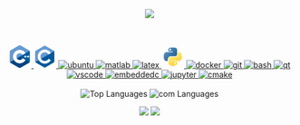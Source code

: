 
<!--
<div align="center">
<img width="35%" alt="Matrix Illustration" src="https://github.com/NestorDP/NestorDP/blob/main/git_dev/file_4739.gif" />
</div>
-->

<!--
<h1> <img src="https://img.shields.io/badge/Hi%20There%E2%80%9A-Welcome%20to%20my%20Github%20profile%21-125740?style=for-the-badge" /> </h1>
-->
<!--
<div align="center">
  <img width="20%" alt="Matrix Illustration" src="https://github.com/NestorDP/NestorDP/blob/main/git_dev/file_4739.gif" />
</div>
-->

<p align="center">
  <a href="https://github.com/DenverCoder1/readme-typing-svg">
    <img src="https://readme-typing-svg.herokuapp.com?font=Time+New+Roman&color=198834&size=25&center=true&vCenter=true&width=600&height=100&lines=Electronic+Engineer;Master+Degree+in+Computing+and+Robotic;PhD+Student+at+CERN;Robotic+Engineer">
  </a>
</p>

<br>

<!--
languagens and tools
============================================= -->
<!-- ## My languagens and tools -->
<!--
## <picture><img width="11%" alt="Code Illustration" src="https://github.com/NestorDP/NestorDP/blob/main/git_dev/file_4734.gif"></picture> <img src="https://img.shields.io/badge/My-languagens%20and%20Tools-125740?style=for-the-badge" />
-->

<p align="center">
  <a href="https://www.w3schools.com/cpp/" target="_blank" rel="noreferrer"> <img src="https://raw.githubusercontent.com/devicons/devicon/master/icons/cplusplus/cplusplus-original.svg" alt="cplusplus" width="40" height="40"/> </a>
  <a href="https://www.cprogramming.com/" target="_blank" rel="noreferrer"> <img src="https://raw.githubusercontent.com/devicons/devicon/master/icons/c/c-original.svg" alt="c" width="40" height="40"/> </a> 
  <a href="https://ubuntu.com//" target="_blank" rel="noreferrer"> <img src="https://cdn.jsdelivr.net/gh/devicons/devicon/icons/ubuntu/ubuntu-plain.svg" alt="ubuntu" width="40" height="40"/> </a> 
  <a href="https://www.mathworks.com/" target="_blank" rel="noreferrer"> <img src="https://upload.wikimedia.org/wikipedia/commons/2/21/Matlab_Logo.png" alt="matlab" width="40" height="40"/> </a>
  <a href="https://www.latex-project.org/" target="_blank" rel="noreferrer"> <img src="https://cdn.jsdelivr.net/gh/devicons/devicon/icons/latex/latex-original.svg" alt="latex" width="40" height="40"/> </a>
  <a href="https://www.python.org" target="_blank" rel="noreferrer"> <img src="https://raw.githubusercontent.com/devicons/devicon/master/icons/python/python-original.svg" alt="python" width="40" height="40"/> </a>
  <a href="https://www.docker.com/" target="_blank" rel="noreferrer"> <img src="https://cdn.jsdelivr.net/gh/devicons/devicon/icons/docker/docker-original.svg" alt="docker" width="40" height="40"/> </a> 
  <a href="https://git-scm.com/" target="_blank" rel="noreferrer"> <img src="https://www.vectorlogo.zone/logos/git-scm/git-scm-icon.svg" alt="git" width="40" height="40"/> </a> 
  <a href="https://www.gnu.org/software/bash/" target="_blank" rel="noreferrer"> <img src="https://www.vectorlogo.zone/logos/gnu_bash/gnu_bash-icon.svg" alt="bash" width="40" height="40"/> </a> 
  <a href="https://www.qt.io/" target="_blank" rel="noreferrer"> <img src="https://upload.wikimedia.org/wikipedia/commons/0/0b/Qt_logo_2016.svg" alt="qt" width="40" height="40"/> </a>
  <a href="https://code.visualstudio.com/" target="_blank" rel="noreferrer"> <img src="https://cdn.jsdelivr.net/gh/devicons/devicon/icons/vscode/vscode-original.svg" alt="vscode" width="40" height="40"/> </a>  
  <a href="https://developer.arm.com/downloads/-/gnu-rm" target="_blank" rel="noreferrer"> <img src="https://cdn.jsdelivr.net/gh/devicons/devicon/icons/embeddedc/embeddedc-original.svg" alt="embeddedc" width="40" height="40"/> </a>
  <a href="https://jupyter.org/" target="_blank" rel="noreferrer"> <img src="https://cdn.jsdelivr.net/gh/devicons/devicon/icons/jupyter/jupyter-original.svg" alt="jupyter" width="40" height="40"/> </a>
  <a href="https://cmake.org/" target="_blank" rel="noreferrer"> <img src="https://cdn.jsdelivr.net/gh/devicons/devicon/icons/cmake/cmake-original.svg" alt="cmake" width="40" height="40"/> </a>

  <br />
  <br />
  
  <img width="28%" src="http://github-profile-summary-cards.vercel.app/api/cards/repos-per-language?username=NestorDP&theme=vue" alt="Top Languages"/>
  <img width="28%" src="http://github-profile-summary-cards.vercel.app/api/cards/most-commit-language?username=NestorDP&theme=vue"  alt="com Languages"/>
</p>


<!--
Statistics
============================================= -->
<!-- ## My Statistics -->

<!--
## <picture><img width="11%" alt="Code Illustration" src="https://github.com/NestorDP/NestorDP/blob/main/git_dev/file_4750.gif"></picture> <img src="https://img.shields.io/badge/My-Statistics-125740?style=for-the-badge" />
-->

<p align="center">
  <img width="37.5%" src="https://github-readme-stats.vercel.app/api?username=NestorDP&show_icons=true&theme=gotham&hide_border=true" />
  <img width="39.752%" src="https://github-readme-streak-stats.herokuapp.com/?user=NestorDP&theme=gotham&hide_border=true" />
</p>


<!--
baseboad
============================================= -->
<!--
<img width="15%" alt="hello world Illustration" src="https://github.com/NestorDP/NestorDP/blob/main/git_dev/file_4737.gif" />
<br />
<img src="https://img.shields.io/badge/From%20Hello%20World%20I%27ve%20Written-3%20Million%20lines%20of%20code%21-125740" />
<br />
-->
<!--
<p align="center">
  <a href="https://www.nestor.eng.br" target="_blank" rel="noreferrer"> <img src="https://img.shields.io/badge/Www-Nestor.Eng.Br-125740?style=for-the-badge" />  </a>
  -->
  
  <!--
  <a href="https://www.linkedin.com/in/nestorpneto/" target="_blank">
    <img src=https://img.shields.io/badge/linkedin-%2300acee.svg?color=405DE6&style=flat&logo=linkedin&logoColor=white alt=linkedin style="margin-bottom: 5px;" />
  </a>
  -->
  <!--
  <a href="https://www.instagram.com/nestordpn/" target="_blank">
    <img src=https://img.shields.io/badge/instagram-%ff5851db.svg?color=C13584&style=flat&logo=instagram&logoColor=white alt=instagram style="margin-bottom: 5px;" />
  </a>
  -->
</p>
